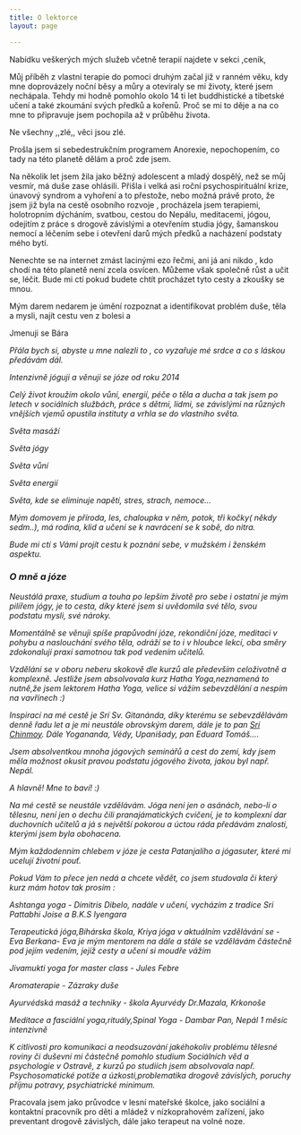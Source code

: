 ```yaml
---
title: O lektorce
layout: page

---
```

Nabídku veškerých mých služeb včetně terapií najdete v sekci ,ceník,

Můj příběh z vlastní terapie do pomoci druhým začal již v ranném věku, kdy mne doprovázely noční běsy a můry a otevíraly se mi životy, které jsem nechápala. Tehdy mi hodně pomohlo okolo 14 ti let buddhistické a tibetské učení a také zkoumání svých předků a kořenů. Proč se mi to děje a na co mne to připravuje jsem pochopila až v průběhu života.

Ne všechny ,,zlé,, věci jsou zlé.

Prošla jsem si sebedestrukčním programem Anorexie, nepochopením, co tady na této planetě dělám a proč zde jsem.

Na několik let jsem žila jako běžný adolescent a mladý dospělý, než se můj vesmír, má duše zase ohlásili. Přišla i velká asi roční psychospirituální krize, únavový syndrom a vyhoření a to přestože, nebo možná právě proto, že jsem již byla na cestě osobního rozvoje , procházela jsem terapiemi, holotropním dýcháním, svatbou, cestou do Nepálu, meditacemi, jógou, odejitím z práce s drogově závislými a otevřením studia jógy, šamanskou nemocí a léčením sebe i otevření darů mých předků a nacházení podstaty mého bytí.

Nenechte se na internet zmást lacinými ezo řečmi, ani já ani nikdo , kdo chodí na této planetě není zcela osvícen. Můžeme však společně růst a učit se, léčit. Bude mi ctí pokud budete chtít procházet tyto cesty a zkoušky se mnou.

Mým darem nedarem je úmění rozpoznat a identifikovat problém duše, těla a mysli, najít cestu ven z bolesi a 

Jmenuji se Bára

_Přála bych si, abyste u mne nalezli to , co vyzařuje mé srdce a co s láskou předávám dál._

_Intenzivně jóguji a věnuji se józe od roku 2014_

_Celý život kroužím okolo vůní, energií, péče o těla a ducha a tak jsem po letech v sociálních službách, práce s dětmi, lidmi, se závislými na různých vnějších vjemů opustila instituty a vrhla se do vlastního světa._

_Světa masáží_

_Světa jógy_

_Světa vůní_

_Světa energií_

_Světa, kde se eliminuje napětí, stres, strach, nemoce…_

_Mým domovem je příroda, les, chaloupka v něm, potok, tři kočky( někdy sedm..), má rodina, klid a učení se k navrácení se k sobě, do nitra._

_Bude mi ctí s Vámi projít cestu k poznání sebe, v mužském i ženském aspektu._

### _O mně a józe_

_Neustálá praxe, studium a touha po lepším životě pro sebe i ostatní je mým pilířem jógy, je to cesta, díky které jsem si uvědomila své tělo, svou podstatu mysli, své nároky._

_Momentálně se věnuji spíše prapůvodní józe, rekondiční józe, meditaci v pohybu a naslouchání svého těla, odráží se to i v hloubce lekcí, oba směry zdokonaluji praxí samotnou tak pod vedením učitelů._

_Vzdělání se v oboru neberu skokově dle kurzů ale především celoživotně a komplexně. Jestliže jsem absolvovala kurz Hatha Yoga,neznamená to nutně,že jsem lektorem Hatha Yoga, velice si vážím sebevzdělání a nespím na vavřínech :)_

_Inspirací na mé cestě je Srí Sv. Gitanánda, díky kterému se sebevzdělávám denně řadu let a je mi neustále obrovským darem, dále je to pan_  [_Srí Chinmoy_](https://cs.wikipedia.org/wiki/%C5%A0r%C3%AD_%C4%8Cinmoj)_. Dále Yogananda, Védy, Upanišady, pan Eduard Tomáš...._

_Jsem absolventkou mnoha jógových seminářů a cest do zemí, kdy jsem měla možnost okusit pravou podstatu jógového života, jakou byl např. Nepál._

_A hlavně! Mne to baví! :)_

_Na mé cestě se neustále vzdělávám. Jóga není jen o asánách, nebo-li o tělesnu, není jen o dechu čili pranajámatických cvičení, je to komplexní dar duchovních učitelů a já s největší pokorou a úctou ráda předávám znalosti, kterými jsem byla obohacena._

_Mým každodenním chlebem v józe je cesta Patanjalího a jógasuter, které mi ucelují životní pouť._

_Pokud Vám to přece jen nedá a chcete vědět, co jsem studovala či který kurz mám hotov tak prosím :_

_Ashtanga yoga - Dimitris Dibelo, nadále v učení, vycházím z tradice Sri Pattabhi Joise a B.K.S Iyengara_

_Terapeutická jóga,Bihárska škola, Kriya jóga v aktuálním vzdělávání se -Eva Berkana- Eva je mým mentorem na dále a stále se vzdělávám částečně pod jejím vedením, jejíž cesty a učení si moudře vážím_

_Jivamukti yoga for master class - Jules Febre_

_Aromaterapie - Zázraky duše_

_Ayurvédská masáž a techniky - škola Ayurvédy Dr.Mazala, Krkonoše_

_Meditace a fasciální yoga,rituály,Spinal Yoga - Dambar Pan, Nepál 1 měsíc intenzivně_

_K citlivosti pro komunikaci a neodsuzování jakéhokoliv problému tělesné roviny či duševní mi částečně pomohlo studium Sociálních věd a psychologie v Ostravě, z kurzů po studiích jsem absolvovala např. Psychosomatické potíže a úzkosti,problematika drogově závislých, poruchy příjmu potravy, psychiatrické minimum._

Pracovala jsem jako průvodce v lesní mateřské školce, jako sociální a kontaktní pracovník pro děti a mládež v nízkoprahovém zařízení, jako preventant drogově závislých, dále jako terapeut na volné noze.